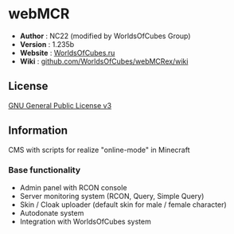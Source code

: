 # webMCR

 - **Author** : NC22 (modified by WorldsOfCubes Group)
 - **Version** : 1.235b
 - **Website** : [WorldsOfCubes.ru](http://WorldsOfCubes.ru)
 - **Wiki** : [github.com/WorldsOfCubes/webMCRex/wiki](https://github.com/WorldsOfCubes/webMCRex/wiki)

## License 

 [GNU General Public License v3](http://www.gnu.org/licenses/gpl.html) 
 
## Information

 CMS with scripts for realize "online-mode" in Minecraft

### Base functionality

 - Admin panel with RCON console
 - Server monitoring system (RCON, Query, Simple Query)
 - Skin / Cloak uploader (default skin for male / female character)
 - Autodonate system
 - Integration with WorldsOfCubes system
